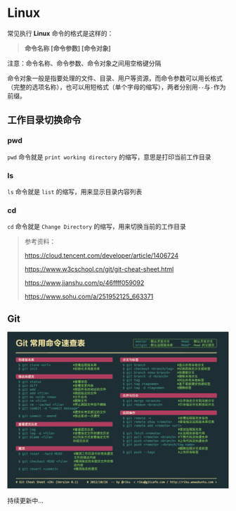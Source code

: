 # Linux

常见执行 **Linux** 命令的格式是这样的：

> **命令名称 [命令参数] [命令对象]**

注意：命令名称、命令参数、命令对象之间用空格键分隔

命令对象一般是指要处理的文件、目录、用户等资源，而命令参数可以用长格式（完整的选项名称），也可以用短格式（单个字母的缩写），两者分别用`--`与`-`作为前缀。

## **工作目录切换命令**

### pwd

`pwd` 命令就是 `print working directory` 的缩写，意思是打印当前工作目录

### ls

`ls` 命令就是 `list` 的缩写，用来显示目录内容列表

### cd

`cd` 命令就是 `Change Directory` 的缩写，用来切换当前的工作目录

> 参考资料：
>
> https://cloud.tencent.com/developer/article/1406724 
>
> https://www.w3cschool.cn/git/git-cheat-sheet.html
>
> https://www.jianshu.com/p/46ffff059092
>
> https://www.sohu.com/a/251952125_663371

## Git

![img](img\git.png)

[你好]: https://www.w3cschool.cn/git/git-cheat-sheet.html	"你好"

持续更新中...

